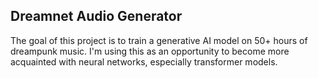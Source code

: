 ## Dreamnet Audio Generator

The goal of this project is to train a generative AI model on 50+ hours of dreampunk music. I'm using this as an opportunity to become more acquainted with neural networks, especially transformer models.